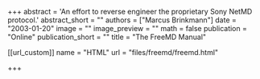 +++
abstract = 'An effort to reverse engineer the proprietary Sony NetMD protocol.'
abstract_short = ""
authors = ["Marcus Brinkmann"]
date = "2003-01-20"
image = ""
image_preview = ""
math = false
publication = "Online"
publication_short = ""
title = "The FreeMD Manual"

[[url_custom]]
name = "HTML"
url = "files/freemd/freemd.html"

+++
